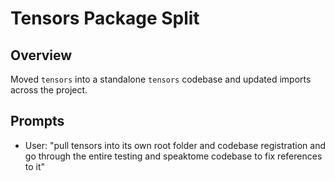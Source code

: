 # Tensors Package Split

## Overview
Moved `tensors` into a standalone `tensors` codebase and updated
imports across the project.

## Prompts
- User: "pull tensors into its own root folder and codebase registration and go through the entire testing and speaktome codebase to fix references to it"
